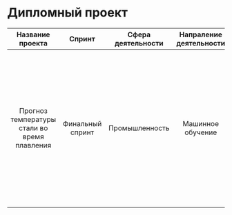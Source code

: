 # Дипломный проект

| Название проекта | Спринт | Сфера деятельности | Напраление деятельности | Навыки | Задачи проекта | Описание проекта |
| :--------: | :-------: | :-------: | :-------: | :-------: | :-------: | :-------: |
| Прогноз температуры стали во время плавления | Финальный спринт | Промышленность | Машинное обучение| Python, Scikit-learn, CatBoost, Регрессия| Проноз температуры стали во время плавления | Для оптимизации производственных расходов, металлургический комбинат ООО «Так закаляем сталь» решил уменьшить потребление электроэнергии на этапе обработки стали. Вам предстоит построить модель, которая предскажет температуру стали.
